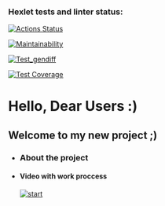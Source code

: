 ### Hexlet tests and linter status:
[![Actions Status](https://github.com/QupolTwoTimes/frontend-project-46/workflows/hexlet-check/badge.svg)](https://github.com/QupolTwoTimes/frontend-project-46/actions)

[![Maintainability](https://api.codeclimate.com/v1/badges/a8d6ee366154c48f5fab/maintainability)](https://codeclimate.com/github/QupolTwoTimes/frontend-project-46/maintainability)

[![Test_gendiff](https://github.com/QupolTwoTimes/frontend-project-46/actions/workflows/hexlet-check.yml/badge.svg)](https://github.com/QupolTwoTimes/frontend-project-46/actions/workflows/main.yml)

[![Test Coverage](https://api.codeclimate.com/v1/badges/a8d6ee366154c48f5fab/test_coverage)](https://codeclimate.com/github/QupolTwoTimes/frontend-project-46/test_coverage)



# Hello, Dear Users :)
## Welcome to my new project ;)
* ### About the project

* #### Video with work proccess
    [![start ](https://asciinema.org/a/563490.svg)](https://asciinema.org/a/563490)

   